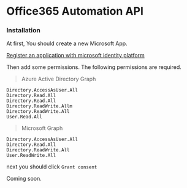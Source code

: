 # Office365 Automation API

### Installation

At first, You should create a new Microsoft App.

[Register an application with microsoft identity platform](https://docs.microsoft.com/en-us/graph/auth-register-app-v2)

Then add some permissions. The following permissions are required.

> Azure Active Directory Graph

```
Directory.AccessAsUser.All
Directory.Read.All
Directory.Read.All
Directory.ReadWrite.Allm
Directory.ReadWrite.All
User.Read.All
```

> Microsoft Graph

```
Directory.AccessAsUser.All
Directory.Read.All
Directory.ReadWrite.All
User.ReadWrite.All
```

next you should click `Grant consent`

Coming soon.
